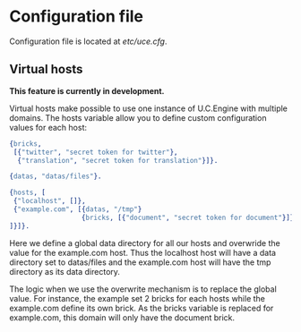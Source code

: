 # Configuration file

Configuration file is located at *etc/uce.cfg*.

## Virtual hosts

**This feature is currently in development.**

Virtual hosts make possible to use one instance of U.C.Engine with multiple domains.
The hosts variable allow you to define custom configuration values for each host:

```erlang
{bricks,
 [{"twitter", "secret token for twitter"},
  {"translation", "secret token for translation"}]}.

{datas, "datas/files"}.

{hosts, [
 {"localhost", []},
 {"example.com", [{datas, "/tmp"}
                  {bricks, [{"document", "secret token for document"}]}
]}]}.
```

Here we define a global data directory for all our hosts and overwride the value for
the example.com host. Thus the localhost host will have a data directory set to datas/files and the example.com host will have the tmp directory as its data directory.

The logic when we use the overwrite mechanism is to replace the global value. For instance, the example set 2 bricks for each hosts while the example.com define its own brick.
As the bricks variable is replaced for example.com, this domain will only have the document brick.
